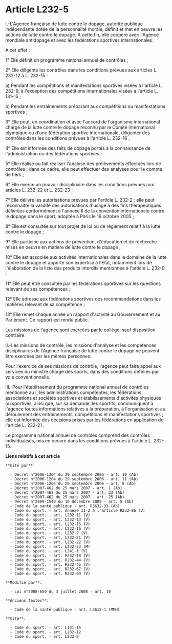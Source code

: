 # Article L232-5

I.-L'Agence française de lutte contre le dopage, autorité publique indépendante dotée de la personnalité morale, définit et
met en oeuvre les actions de lutte contre le dopage. A cette fin, elle coopère avec l'Agence mondiale antidopage et avec les
fédérations sportives internationales.

A cet effet : 

1° Elle définit un programme national annuel de contrôles ; 

2° Elle diligente les contrôles dans les conditions prévues aux articles L. 232-12 à L. 232-15 : 

a) Pendant les compétitions et manifestations sportives visées à l'article L. 232-9, à l'exception des compétitions
internationales visées à l'article L. 131-15 ; 

b) Pendant les entraînements préparant aux compétitions ou manifestations sportives ; 

3° Elle peut, en coordination et avec l'accord de l'organisme international chargé de la lutte contre le dopage reconnu par
le Comité international olympique ou d'une fédération sportive internationale, diligenter des contrôles dans les conditions
prévues à l'article L. 232-16 ; 

4° Elle est informée des faits de dopage portés à la connaissance de l'administration ou des fédérations sportives ; 

5° Elle réalise ou fait réaliser l'analyse des prélèvements effectués lors de contrôles ; dans ce cadre, elle peut effectuer
des analyses pour le compte de tiers ; 

6° Elle exerce un pouvoir disciplinaire dans les conditions prévues aux articles L. 232-22 et L. 232-23 ; 

7° Elle délivre les autorisations prévues par l'article L. 232-2  ; elle peut reconnaître la validité des autorisations
d'usage à des fins thérapeutiques délivrées conformément à l'annexe II de la convention internationale contre le dopage dans
le sport, adoptée à Paris le 19 octobre 2005 ; 

8° Elle est consultée sur tout projet de loi ou de règlement relatif à la lutte contre le dopage ; 

9° Elle participe aux actions de prévention, d'éducation et de recherche mises en oeuvre en matière de lutte contre le
dopage ; 

10° Elle est associée aux activités internationales dans le domaine de la lutte contre le dopage et apporte son expertise à
l'Etat, notamment lors de l'élaboration de la liste des produits interdits mentionnée à l'article L. 232-9 ; 

11° Elle peut être consultée par les fédérations sportives sur les questions relevant de ses compétences ; 

12° Elle adresse aux fédérations sportives des recommandations dans les matières relevant de sa compétence ; 

13° Elle remet chaque année un rapport d'activité au Gouvernement et au Parlement. Ce rapport est rendu public. 

Les missions de l'agence sont exercées par le collège, sauf disposition contraire. 

II.-Les missions de contrôle, les missions d'analyse et les compétences disciplinaires de l'Agence française de lutte contre
le dopage ne peuvent être exercées par les mêmes personnes. 

Pour l'exercice de ses missions de contrôle, l'agence peut faire appel aux services du ministre chargé des sports, dans des
conditions définies par voie conventionnelle. 

III.-Pour l'établissement du programme national annuel de contrôles mentionné au I, les administrations compétentes, les
fédérations, associations et sociétés sportives et établissements d'activités physiques ou sportives, ainsi que, sur sa
demande, les sportifs, communiquent à l'agence toutes informations relatives à la préparation, à l'organisation et au
déroulement des entraînements, compétitions et manifestations sportives ; elle est informée des décisions prises par les
fédérations en application de l'article L. 232-21 ; 

Le programme national annuel de contrôles comprend des contrôles individualisés, mis en oeuvre dans les conditions prévues à
l'article L. 232-15.

**Liens relatifs à cet article**

	**Cité par**:

	  - Décret n°2006-1204 du 29 septembre 2006 - art. 10 (Ab)
	  - Décret n°2006-1204 du 29 septembre 2006 - art. 11 (Ab)
	  - Décret n°2006-1204 du 29 septembre 2006 - art. 8 (Ab)
	  - Décret n°2007-462 du 25 mars 2007 - art. 1 (Ab)
	  - Décret n°2007-462 du 25 mars 2007 - art. 23 (Ab)
	  - Décret n°2007-462 du 25 mars 2007 - art. 25 (Ab)
	  - Décret n°2009-1540 du 10 décembre 2009 - art. 5 (Ab)
	  - Code de la santé publique - art. R3632-33 (Ab)
	  - Code du sport. - art. Annexe II-2 à l'article R232-86 (V)
	  - Code du sport. - art. L232-11 (V)
	  - Code du sport. - art. L232-13 (V)
	  - Code du sport. - art. L232-15 (V)
	  - Code du sport. - art. L232-16 (V)
	  - Code du sport. - art. L232-2 (V)
	  - Code du sport. - art. L232-21 (V)
	  - Code du sport. - art. L232-22 (V)
	  - Code du sport. - art. L232-23 (M)
	  - Code du sport. - art. L241-1 (V)
	  - Code du sport. - art. R232-18 (V)
	  - Code du sport. - art. R232-44 (V)
	  - Code du sport. - art. R232-45 (V)
	  - Code du sport. - art. R232-67 (V)
	  - Code du sport. - art. R232-69 (V)

	**Modifié par**:

	  - Loi n°2008-650 du 3 juillet 2008 - art. 10

	**Anciens textes**:

	  - Code de la santé publique - art. L3612-1 (MMN)

	**Cite**:

	  - Code du sport. - art. L131-15
	  - Code du sport. - art. L232-12
	  - Code du sport. - art. L232-9

